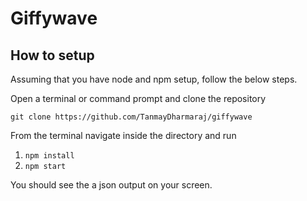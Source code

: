 # Giffywave

## How to setup
Assuming that you have node and npm setup, follow the below steps.

Open a terminal or command prompt and clone the repository

`git clone https://github.com/TanmayDharmaraj/giffywave`

From the terminal navigate inside the directory and run

1. `npm install`
2. `npm start`

You should see the a json output on your screen.
